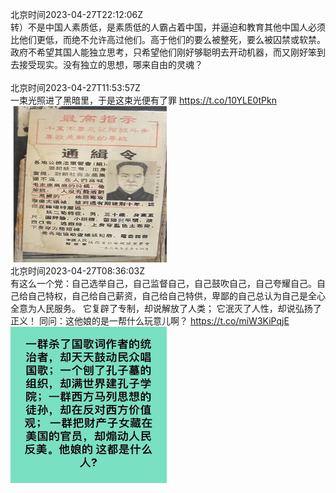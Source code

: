 北京时间2023-04-27T22:12:06Z<br>转）不是中国人素质低，是素质低的人霸占着中国，并逼迫和教育其他中国人必须比他们更低，而绝不允许高过他们。高于他们的要么被整死，要么被囚禁或软禁。 政府不希望其国人能独立思考，只希望他们刚好够聪明去开动机器，而又刚好笨到去接受现实。没有独立的思想，哪来自由的灵魂？<br><br>北京时间2023-04-27T11:53:57Z<br>一束光照进了黑暗里，于是这束光便有了罪 https://t.co/10YLE0tPkn<br><img src='/temp/2023/1651434482984005633_0.jpg' width='250' height='250'><br>北京时间2023-04-27T08:36:03Z<br>有这么一个党：自己选举自己，自己监督自己，自己鼓吹自己，自己夸耀自己。自己给自己特权，自己给自己薪资，自己给自己特供，卑鄙的自己总认为自己是全心全意为人民服务。
它复辟了专制，却说解放了人类；
它泯灭了人性，却说弘扬了正义！
同问：这他娘的是一帮什么玩意儿啊？ https://t.co/miW3KiPqjE<br><img src='/temp/2023/1651384680170618884_0.jpg' width='250' height='250'><br>
